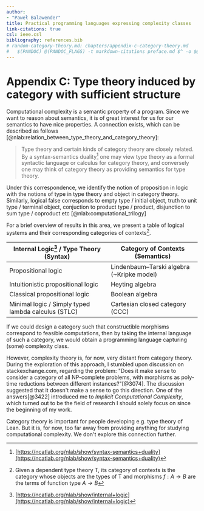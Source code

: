 ```yaml
---
author:
- "Paweł Balawender"
title: Practical programming languages expressing complexity classes
link-citations: true
csl: ieee.csl
bibliography: references.bib
# random-category-theory.md: chapters/appendix-c-category-theory.md
# 	$(PANDOC) @(PANDOC_FLAGS) -t markdown-citations preface.md $^ -o $@
---
```



# Appendix C: Type theory induced by category with sufficient structure
Computational complexity is a semantic property of a program. Since we want to reason about semantics,
it is of great interest for us for our semantics to have nice properties. A connection exists, which can be
described as follows [@nlab:relation_between_type_theory_and_category_theory]:

> Type theory and certain kinds of category theory are closely related. By a syntax-semantics duality[^3] one may view type theory as a formal syntactic language or calculus for category theory, and conversely one may think of category theory as providing semantics for type theory.

Under this correspondence, we identify the notion of proposition in logic with the notions of type in type theory and object in category theory. Similarly, logical false corresponds to empty type / initial object, truth to unit type / terminal object, conjuction to product type / product, disjunction to sum type / coproduct etc [@nlab:computational_trilogy]

For a brief overview of results in this area, we present a table of logical systems and their corresponding categories of contexts[^7].

| Internal Logic[^6] / Type Theory (Syntax) | Category of Contexts (Semantics)         |
|---------------------------------------|------------------------------------------|
| Propositional logic                   | Lindenbaum–Tarski algebra (~Kripke model) |
| Intuitionistic propositional logic    | Heyting algebra                           |
| Classical propositional logic         | Boolean algebra                           |
| Minimal logic / Simply typed lambda calculus (STLC)  | Cartesian closed category (CCC)           |



[^3]: [https://ncatlab.org/nlab/show/syntax-semantics+duality](https://ncatlab.org/nlab/show/syntax-semantics+duality)
[^6]: [https://ncatlab.org/nlab/show/internal+logic](https://ncatlab.org/nlab/show/internal+logic)
[^7]: Given a dependent type theory T, its category of contexts is the category whose objects are the types of T and morphisms $f : A \rightarrow B$ are the terms of function type $A \rightarrow B$

If we could design a category such that constructible morphisms correspond to feasible computations, then by taking the internal language of such a category, we would obtain a programming language capturing (some) complexity class.

However, complexity theory is, for now, very distant from category theory. During the exploration of this approach,
I stumbled upon discussion on stackexchange.com, regarding the problem: "Does it make sense to consider a category of all NP-complete problems, with morphisms as poly-time reductions between different instances?"[@3074]. The discussion suggested that
it doesn't make a sense to go this direction. One of the answers[@3422] introduced me to *Implicit Computational Complexity*, which turned out to be the field of research I should solely focus on since the beginning of my work.

Category theory is important for people developing e.g. type theory of Lean.
But it is, for now, too far away from providing anything for studying computational complexity.
We don't explore this connection further.